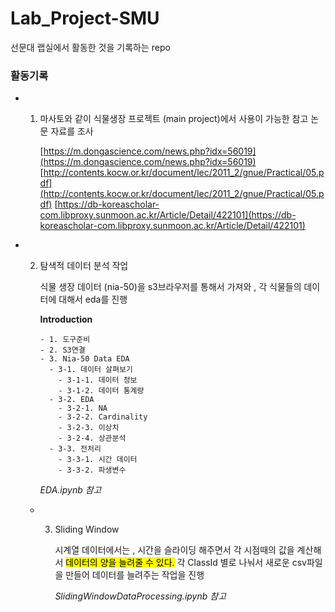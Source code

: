 # Lab_Project-SMU
선문대 랩실에서 활동한 것을 기록하는 repo

### 활동기록
  - 1. 마사토와 같이 식물생장 프로젝트 (main project)에서 사용이 가능한 참고 논문 자료를 조사

       [https://m.dongascience.com/news.php?idx=56019](https://m.dongascience.com/news.php?idx=56019)
       [http://contents.kocw.or.kr/document/lec/2011_2/gnue/Practical/05.pdf](http://contents.kocw.or.kr/document/lec/2011_2/gnue/Practical/05.pdf)
       [https://db-koreascholar-com.libproxy.sunmoon.ac.kr/Article/Detail/422101](https://db-koreascholar-com.libproxy.sunmoon.ac.kr/Article/Detail/422101)

  - 2. 탐색적 데이터 분석 작업

       식물 생장 데이터 (nia-50)을 s3브라우저를 통해서 가져와 , 각 식물들의 데이터에 대해서 eda를 진행

         <b>Introduction</b>
         
           - 1. 도구준비
           - 2. S3연결
           - 3. Nia-50 Data EDA
             - 3-1. 데이터 살펴보기
               - 3-1-1. 데이터 정보
               - 3-1-2. 데이터 통계량
             - 3-2. EDA
               - 3-2-1. NA
               - 3-2-2. Cardinality
               - 3-2-3. 이상치
               - 3-2-4. 상관분석
             - 3-3. 전처리
               - 3-3-1. 시간 데이터
               - 3-3-2. 파생변수

        _EDA.ipynb 참고_

    - 3. Sliding Window

         시계열 데이터에서는 , 시간을 슬라이딩 해주면서 각 시점때의 값을 계산해서 <mark>데이터의 양을 늘려줄 수 있다.</mark>
         각 ClassId 별로 나눠서 새로운 csv파일을 만들어 데이터를 늘려주는 작업을 진행

         _SlidingWindowDataProcessing.ipynb 참고_
